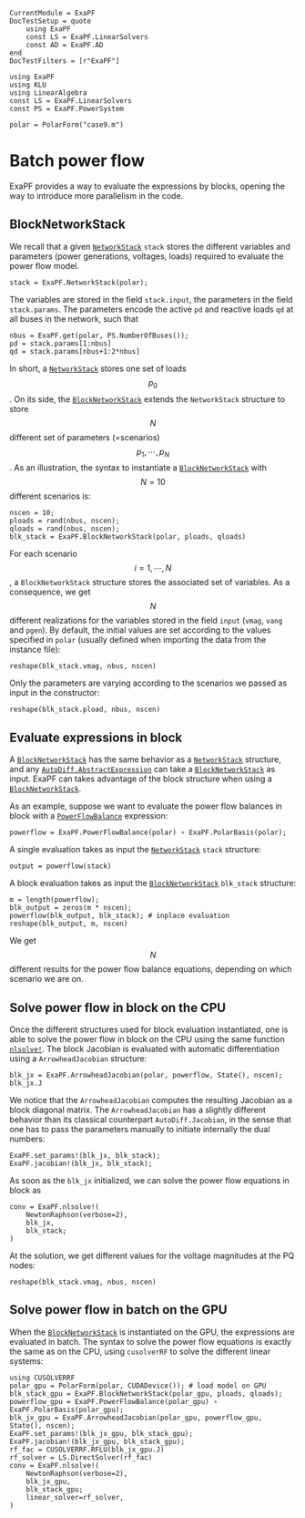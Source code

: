 ```@meta
CurrentModule = ExaPF
DocTestSetup = quote
    using ExaPF
    const LS = ExaPF.LinearSolvers
    const AD = ExaPF.AD
end
DocTestFilters = [r"ExaPF"]
```

```@setup batch_pf
using ExaPF
using KLU
using LinearAlgebra
const LS = ExaPF.LinearSolvers
const PS = ExaPF.PowerSystem

polar = PolarForm("case9.m")
```


# Batch power flow

ExaPF provides a way to evaluate the expressions by blocks,
opening the way to introduce more parallelism in the code.

## BlockNetworkStack

We recall that a given [`NetworkStack`](@ref) `stack` stores the different
variables and parameters (power generations, voltages, loads) required to
evaluate the power flow model.
```@repl batch_pf
stack = ExaPF.NetworkStack(polar);

```
The variables are stored in the field `stack.input`, the parameters
in the field `stack.params`. The parameters encode the active `pd` and
reactive loads `qd` at all buses in the network, such that
```@repl batch_pf
nbus = ExaPF.get(polar, PS.NumberOfBuses());
pd = stack.params[1:nbus]
qd = stack.params[nbus+1:2*nbus]

```
In short, a [`NetworkStack`](@ref) stores one set of loads $$p_0$$.
On its side, the [`BlockNetworkStack`](@ref) extends the `NetworkStack` structure
to store $$N$$ different set of parameters (=scenarios) $$p_1, \cdots, p_N$$.
As an illustration, the syntax to instantiate a [`BlockNetworkStack`](@ref)
with $$N=10$$ different scenarios is:
```@repl batch_pf
nscen = 10;
ploads = rand(nbus, nscen);
qloads = rand(nbus, nscen);
blk_stack = ExaPF.BlockNetworkStack(polar, ploads, qloads)

```
For each scenario $$i=1, \cdots, N$$, a `BlockNetworkStack` structure
stores the associated set of variables. As a consequence,
we get $$N$$ different realizations for the variables stored in the field `input`
(`vmag`, `vang` and `pgen`).
By default, the initial values are set according to the values
specified in `polar` (usually defined when importing the data from the instance file):
```@repl batch_pf
reshape(blk_stack.vmag, nbus, nscen)
```
Only the parameters are varying according to the scenarios we passed as input
in the constructor:
```@repl batch_pf
reshape(blk_stack.pload, nbus, nscen)
```


## Evaluate expressions in block

A [`BlockNetworkStack`](@ref) has the same behavior as a
[`NetworkStack`](@ref) structure, and any
[`AutoDiff.AbstractExpression`](@ref) can take a [`BlockNetworkStack`](@ref)
as input. ExaPF can takes advantage of the block structure
when using a [`BlockNetworkStack`](@ref).

As an example, suppose we want to evaluate the power flow
balances in block with a [`PowerFlowBalance`](@ref) expression:
```@repl batch_pf
powerflow = ExaPF.PowerFlowBalance(polar) ∘ ExaPF.PolarBasis(polar);

```
A single evaluation takes as input the [`NetworkStack`](@ref) `stack` structure:
```@repl batch_pf
output = powerflow(stack)

```
A block evaluation takes as input the [`BlockNetworkStack`](@ref) `blk_stack` structure:
```@repl batch_pf
m = length(powerflow);
blk_output = zeros(m * nscen);
powerflow(blk_output, blk_stack); # inplace evaluation
reshape(blk_output, m, nscen)

```
We get $$N$$ different results for the power flow balance equations,
depending on which scenario we are on.


## Solve power flow in block on the CPU
Once the different structures used for block evaluation instantiated,
one is able to solve the power flow in block on the CPU using
the same function [`nlsolve!`](@ref). The block Jacobian is evaluated
with automatic differentiation using a `ArrowheadJacobian` structure:
```@repl batch_pf
blk_jx = ExaPF.ArrowheadJacobian(polar, powerflow, State(), nscen);
blk_jx.J
```
We notice that the `ArrowheadJacobian` computes the resulting Jacobian
as a block diagonal matrix. The `ArrowheadJacobian` has a slightly
different behavior than its classical counterpart `AutoDiff.Jacobian`,
in the sense that one has to pass the parameters manually to initiate internally the
dual numbers:
```@repl batch_pf
ExaPF.set_params!(blk_jx, blk_stack);
ExaPF.jacobian!(blk_jx, blk_stack);

```
As soon as the `blk_jx` initialized, we can solve the power flow
equations in block as
```@repl batch_pf
conv = ExaPF.nlsolve!(
    NewtonRaphson(verbose=2),
    blk_jx,
    blk_stack;
)
```
At the solution, we get different values for the voltage magnitudes
at the PQ nodes:
```@repl batch_pf
reshape(blk_stack.vmag, nbus, nscen)
```

## Solve power flow in batch on the GPU

When the [`BlockNetworkStack`](@ref) is instantiated on the GPU,
the expressions are evaluated in batch.
The syntax to solve the power flow equations is exactly the same as on the
CPU, using `cusolverRF` to solve the different linear systems:
```@repl batch_pf
using CUSOLVERRF
polar_gpu = PolarForm(polar, CUDADevice()); # load model on GPU
blk_stack_gpu = ExaPF.BlockNetworkStack(polar_gpu, ploads, qloads);
powerflow_gpu = ExaPF.PowerFlowBalance(polar_gpu) ∘ ExaPF.PolarBasis(polar_gpu);
blk_jx_gpu = ExaPF.ArrowheadJacobian(polar_gpu, powerflow_gpu, State(), nscen);
ExaPF.set_params!(blk_jx_gpu, blk_stack_gpu);
ExaPF.jacobian!(blk_jx_gpu, blk_stack_gpu);
rf_fac = CUSOLVERRF.RFLU(blk_jx_gpu.J)
rf_solver = LS.DirectSolver(rf_fac)
conv = ExaPF.nlsolve!(
    NewtonRaphson(verbose=2),
    blk_jx_gpu,
    blk_stack_gpu;
    linear_solver=rf_solver,
)

```
